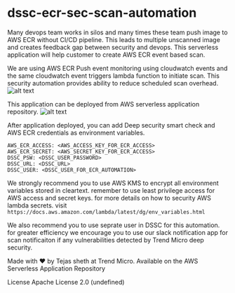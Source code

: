 # dssc-ecr-sec-scan-automation
  Many devops team works in silos and many times these team push image to AWS ECR without CI/CD pipeline. This leads to multiple unscanned image and creates feedback gap between security and devops. This serverless application will help customer to create AWS ECR event based scan.

We are using AWS ECR Push event monitoring using cloudwatch events and the same cloudwatch event triggers lambda function to initiate scan. This security automation provides ability to reduce scheduled scan overhead.
![alt text](https://github.com/tsheth/dssc-ecr-sec-scan-automation/blob/master/dssc_blob/DSSC_automation.png)

This application can be deployed from AWS serverless application repository. 
![alt text](https://github.com/tsheth/dssc-ecr-sec-scan-automation/blob/master/dssc_blob/AWS_SAR.png)

After application deployed, you can add Deep security smart check and AWS ECR credentials as environment variables.
```
AWS_ECR_ACCESS: <AWS_ACCESS_KEY_FOR_ECR_ACCESS>
AWS_ECR_SECRET: <AWS_SECRET_KEY_FOR_ECR_ACCESS>
DSSC_PSW: <DSSC_USER_PASSWORD>
DSSC_URL: <DSSC_URL>
DSSC_USER: <DSSC_USER_FOR_ECR_AUTOMATION>
```

We strongly recommend you to use AWS KMS to encrypt all environment variables stored in cleartext. remember to use least privilege access for AWS access and secret keys. for more details on how to security AWS lambda secrets. visit `https://docs.aws.amazon.com/lambda/latest/dg/env_variables.html`

We also recommend you to use seprate user in DSSC for this automation. for greater efficiency we encourage you to use our slack notification app for scan notificaiton if any vulnerabilities detected by Trend Micro deep security.



Made with ❤️ by Tejas sheth at Trend Micro. Available on the AWS Serverless Application Repository

License
Apache License 2.0 (undefined)
